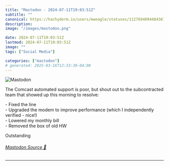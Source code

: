```yaml
---
title: "Mastodon - 2024-07-11T19:03:51Z"
subtitle: ""
canonical: https://hachyderm.io/users/mweagle/statuses/112769409448436754
description:
image: "/images/mastodon.png"

date: 2024-07-11T19:03:51Z
lastmod: 2024-07-11T19:03:51Z
image: ""
tags: ["Social Media"]

categories: ["mastodon"]
# generated: 2025-03-16T12:33:30-04:00
---
```

![Mastodon](/images/mastodon.png)

<p>The Comcast automated support is poor, but shout out to the subcontracted team that showed up this morning to resolve:</p><p>- Fixed the line<br />- Upgraded the modem to improve performance (which I independently verified - nice!)<br />- Lowered my monthly bill<br />- Removed the box of old HW </p><p>Outstanding</p>


###### [Mastodon Source 🐘](https://hachyderm.io/@mweagle/112769409448436754)

___
